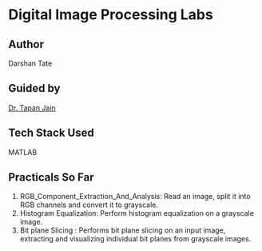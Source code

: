 # Digital Image Processing Labs

## Author
Darshan Tate

## Guided by
[Dr. Tapan Jain](https://in.linkedin.com/in/dr-tapan-jain-18731717)

## Tech Stack Used
MATLAB

## Practicals So Far

1. RGB_Component_Extraction_And_Analysis: Read an image, split it into RGB channels and convert it to grayscale.
2. Histogram Equalization: Perform histogram equalization on a grayscale image.
3. Bit plane Slicing : Performs bit plane slicing on an input image, extracting and visualizing individual bit planes from grayscale images.

